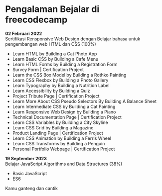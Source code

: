 # Pengalaman Bejalar di freecodecamp

**02 Februari 2022**<br>
Sertifikasi Rensponsive Web Design dengan Belajar bahasa untuk pengembangan web HTML dan CSS (100%)
* Learn HTML by Building a Cat Photo App
* Learn Basic CSS by Building a Cafe Menu
* Learn HTML Forms by Building a Registration Form
* Survey Form | Certification Project
* Learn the CSS Box Model by Building a Rothko Painting
* Learn CSS Flexbox by Building a Photo Gallery
* Learn Typography by Building a Nutrition Label
* Learn Accessibility by Building a Quiz
* Project Tribute Page | Certification Project
* Learn More About CSS Pseudo Selectors By Building A Balance Sheet
* Learn Intermediate CSS by Building a Cat Painting
* Learn Responsive Web Design by Building a Piano
* Technical Documentation Page | Certification Project
* Learn CSS Variables by Building a City Skyline
* Learn CSS Grid by Building a Magazine
* Product Landing Page | Certification Project
* Learn CSS Animation by Building a Ferris Wheel
* Learn CSS Transforms by Building a Penguin
* Personal Portfolio Webpage | Certification Project

**19 September 2023**<br>
Belajar JavaScript Algorithms and Data Structures (38%)
* Basic JavaScript
* ES6

Kamu ganteng dan cantik
